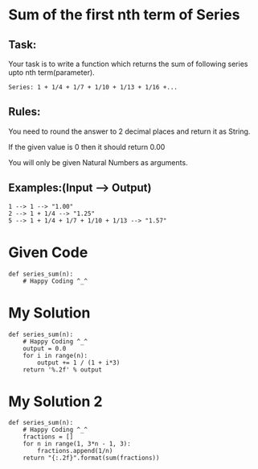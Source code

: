 # Sum of the first nth term of Series

## Task:
Your task is to write a function which returns the sum of following series upto nth term(parameter).
```
Series: 1 + 1/4 + 1/7 + 1/10 + 1/13 + 1/16 +...
```

## Rules:
You need to round the answer to 2 decimal places and return it as String.

If the given value is 0 then it should return 0.00

You will only be given Natural Numbers as arguments.

## Examples:(Input --> Output)
```
1 --> 1 --> "1.00"
2 --> 1 + 1/4 --> "1.25"
5 --> 1 + 1/4 + 1/7 + 1/10 + 1/13 --> "1.57"
```

# Given Code

```{python}
def series_sum(n):
    # Happy Coding ^_^
```

# My Solution

```{python}
def series_sum(n):
    # Happy Coding ^_^
    output = 0.0
    for i in range(n):
        output += 1 / (1 + i*3)
    return '%.2f' % output
```

# My Solution 2

```{python}
def series_sum(n):
    # Happy Coding ^_^
    fractions = []
    for n in range(1, 3*n - 1, 3):
        fractions.append(1/n)
    return "{:.2f}".format(sum(fractions))
```
